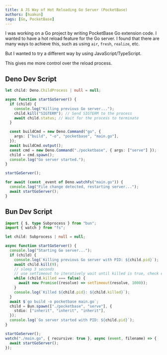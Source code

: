 ```yaml
---
title: A JS Way of Hot Reloading Go Server (PocketBase)
authors: [huakun]
tags: [Go, PocketBase]
---
```


I was working on a Go project by writing PocketBase Go extension code. I wanted to have a hot reload feature for the Go server. I found that there are many ways to achieve this, such as using `air`, `fresh`, `realize`, etc. 

But I wanted to try a different way by using JavaScript/TypeScript.

This gives me more control over the reload process.

## Deno Dev Script

```ts title="deno-dev.ts"
let child: Deno.ChildProcess | null = null;

async function startGoServer() {
  if (child) {
    console.log("Killing previous Go server...");
    child.kill("SIGTERM"); // Send SIGTERM to the process
    await child.status; // Wait for the process to terminate
  }

  const buildCmd = new Deno.Command("go", {
    args: ["build", "-o", "pocketbase", "main.go"],
  });
  await buildCmd.output();
  const cmd = new Deno.Command("./pocketbase", { args: ["serve"] });
  child = cmd.spawn();
  console.log("Go server started.");
}

startGoServer();

for await (const _event of Deno.watchFs("main.go")) {
  console.log("File change detected, restarting server...");
  await startGoServer();
}
```

## Bun Dev Script

```ts title="bun-dev.ts"
import { $, type Subprocess } from "bun";
import { watch } from "fs";

let child: Subprocess | null = null;

async function startGoServer() {
  console.log("Starting Go server...");
  if (child) {
    console.log(`Killing previous Go server with PID: ${child.pid}`);
    await child.kill(9);
    // sleep 3 seconds
    // use setTimeout to iteratively wait until killed is true, check every 1 second
    while (child.killed === false) {
      await new Promise((resolve) => setTimeout(resolve, 1000));
    }
    console.log(`Killed ${child.pid}: ${child.killed}`);
  }
  await $`go build -o pocketbase main.go`;
  child = Bun.spawn(["./pocketbase", "serve"], {
    stdio: ["inherit", "inherit", "inherit"],
  });
  console.log(`Go server started with PID: ${child.pid}`);
}

startGoServer();
watch("./main.go", { recursive: true }, async (event, filename) => {
  await startGoServer();
});
```